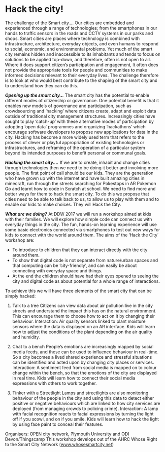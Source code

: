# Hack the city!

The challenge of the Smart city….
Our cities are embedded and experienced through a range of technologies; from the smartphones in our hands to traffic sensors in the roads and CCTV systems in our parks and shops. Smart cities are places where technology is combined with infrastructure, architecture, everyday objects, and even humans to respond to social, economic, and environmental problems. Yet much of the smart city remains hidden and inaccessible to its inhabitants and tends to focus on solutions to be applied top-down, and therefore, often is not open to all. Where it does support citizen’s participation and engagement, It often does not provide the appropriate tools for people and communities to make informed decisions relevant to their everyday lives.
The challenge therefore is to look at who would best contribute to the shaping of the smart city and to understand how they can do this. 

**_Opening up the smart city…_**
The smart city has the potential to enable different modes of citizenship or governance. One potential benefit is that it enables new models of governance and participation, such as crowdsourcing and ‘hacking’ where citizens create, adapt and exploit data outside of traditional city management structures. Increasingly cities have sought to play ‘catch-up’ with these alternative modes of participation by adopting ‘open data’ programmes and organizing ‘hackathons’ which encourage software developers to propose new applications for data in the city. Hacking has become a more widely used term that refers to the process of clever or playful appropriation of existing technologies or infrastructures, and reframing of the operation of a particular system beyond its intended purposes to benefit personal or communal goals. 

**_Hacking the smart city…._**
If we are to create, inhabit and change cities through technologies then we need to be doing it better and involving more people. The first point of call should be our kids. They are the generation who have grown up with the internet and have built amazing cities in minecraft, run through the streets searching for Pokestops in AR Pokemon Go and learnt how to code in Scratch at school. We need to find more and better ways for them to hack the smart city. To do this we propose that cities need to be able to talk back to us, to allow us to play with them and to enable our kids to make choices. They will Hack the City.

**_What are we doing?_**
At DDW 2017 we will run a workshop aimed at kids with their families. We will explore how simple code can connect us with everyday things in the city. The fun, hands-on learning experience will use some basic electronics connected via smartphones to test out new ways for kids to connect with the world around them. The aims of the ‘Hack the City’ workshop are:
+ To introduce to children that they can interact directly with the city around them. 
+ To show that digital code is not separate from nature/urban spaces and that computing can be ‘city-friendly’, and can easily be about connecting with everyday space and things.
+ At the end the children should have had their eyes opened to seeing the city and digital code as about potential for a whole range of interactions. 

To achieve this we will have three elements of the smart city that can be simply hacked:
1.	Talk to a tree
Citizens can view data about air pollution live in the city streets and understand the impact this has on the natural environment. This can encourage them to choose how to act on it by changing their behaviour.
Interaction: Air quality sensors linked to plant moisture sensors where the data is displayed on an AR interface. Kids will learn how to adjust the conditions of the plant depending on the air quality and humidity.

2.	Chat to a bench 
People’s emotions are increasingly mapped by social media feeds, and these can be used to influence behaviour in real-time. So a city becomes a lived shared experience and stressful situations can be identified and acted upon by changing city places or services.
Interaction: A sentiment feed from social media is mapped on to colour change within the bench, so that the emotions of the city are displayed in real time. Kids will learn how to connect their social media expressions with others to work together.

3.	Tinker with a Streetlight
Lamps and streetlights are also monitoring behaviour of the people in the city and using this data to detect either positive or negative behaviours which are linked to how city services are deployed (from managing crowds to policing crime).
Interaction: A lamp with facial recognition reacts to facial expressions by turning the light off if you scowl, and on if you smile. Kids will learn how to hack the light by using face paint to conceal their features. 

Organisers: OPEN city network, Plymouth University and ODI Devon/Thingscamp
This workshop develops out of the AHRC Whose Right to the Smart City Network (www.whosesmartcity.net)
